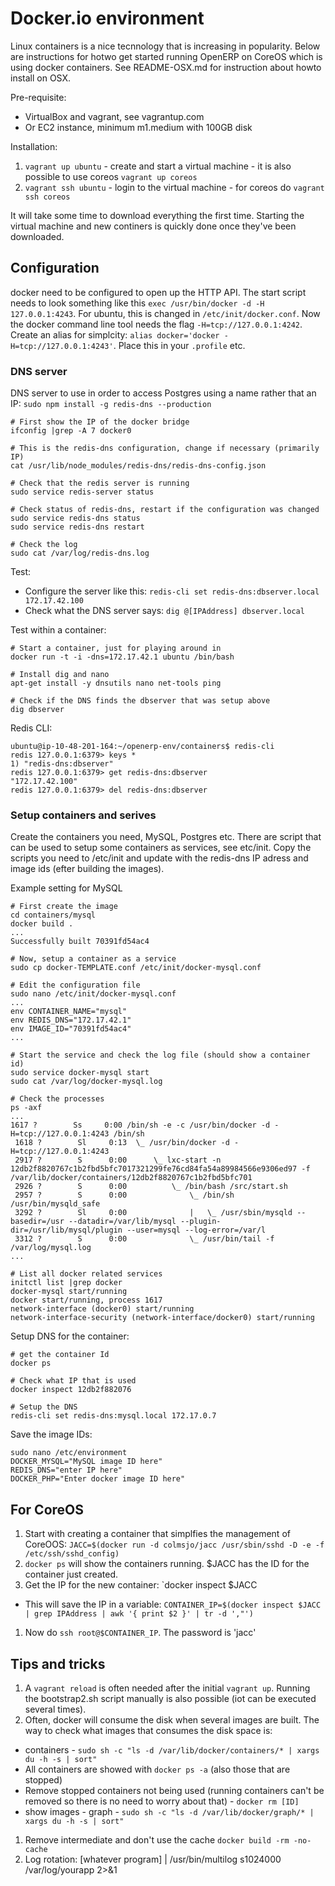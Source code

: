 Docker.io environment
=====================

Linux containers is a nice tecnnology that is increasing in popularity. Below are instructions
for hotwo get started running OpenERP on CoreOS which is using docker containers. See README-OSX.md
for instruction about howto install on OSX.


Pre-requisite:

 * VirtualBox and vagrant, see vagrantup.com
 * Or EC2 instance, minimum m1.medium with 100GB disk

Installation:

1. `vagrant up ubuntu` - create and start a virtual machine - it is also possible to use coreos `vagrant up coreos` 
1. `vagrant ssh ubuntu` - login to the virtual machine - for coreos do `vagrant ssh coreos`

It will take some time to download everything the first time. Starting the virtual machine and
new continers is quickly done once they've been downloaded.


Configuration
------------

docker need to be configured to open up the HTTP API. The start script needs to look something like this `exec /usr/bin/docker -d -H 127.0.0.1:4243`.
For ubuntu, this is changed in `/etc/init/docker.conf`. Now the docker command line tool needs the flag `-H=tcp://127.0.0.1:4242`. Create
an alias for simplcity: `alias docker='docker -H=tcp://127.0.0.1:4243'`. Place this in your `.profile` etc.


### DNS server

DNS server to use in order to access Postgres using a name rather that an IP: `sudo npm install -g redis-dns --production`

```
# First show the IP of the docker bridge
ifconfig |grep -A 7 docker0

# This is the redis-dns configuration, change if necessary (primarily IP)
cat /usr/lib/node_modules/redis-dns/redis-dns-config.json

# Check that the redis server is running
sudo service redis-server status

# Check status of redis-dns, restart if the configuration was changed
sudo service redis-dns status
sudo service redis-dns restart

# Check the log
sudo cat /var/log/redis-dns.log
```

Test:

 * Configure the server like this: `redis-cli set redis-dns:dbserver.local 172.17.42.100`
 * Check what the DNS server says: `dig @[IPAddress] dbserver.local`


Test within a container:


```
# Start a container, just for playing around in
docker run -t -i -dns=172.17.42.1 ubuntu /bin/bash

# Install dig and nano
apt-get install -y dnsutils nano net-tools ping

# Check if the DNS finds the dbserver that was setup above
dig dbserver
```


Redis CLI:

```
ubuntu@ip-10-48-201-164:~/openerp-env/containers$ redis-cli
redis 127.0.0.1:6379> keys *
1) "redis-dns:dbserver"
redis 127.0.0.1:6379> get redis-dns:dbserver
"172.17.42.100"
redis 127.0.0.1:6379> del redis-dns:dbserver
```


### Setup containers and serives

Create the containers you need, MySQL, Postgres etc. There are script that can be used to setup some containers as services, see
etc/init. Copy the scripts you need to /etc/init and update with the redis-dns IP adress and image ids (efter building the images).

Example setting for MySQL


```
# First create the image
cd containers/mysql
docker build .
...
Successfully built 70391fd54ac4

# Now, setup a container as a service
sudo cp docker-TEMPLATE.conf /etc/init/docker-mysql.conf

# Edit the configuration file
sudo nano /etc/init/docker-mysql.conf
...
env CONTAINER_NAME="mysql"
env REDIS_DNS="172.17.42.1"
env IMAGE_ID="70391fd54ac4"
...

# Start the service and check the log file (should show a container id)
sudo service docker-mysql start
sudo cat /var/log/docker-mysql.log 

# Check the processes
ps -axf
...
1617 ?        Ss     0:00 /bin/sh -e -c /usr/bin/docker -d -H=tcp://127.0.0.1:4243 /bin/sh
 1618 ?        Sl     0:13  \_ /usr/bin/docker -d -H=tcp://127.0.0.1:4243
 2917 ?        S      0:00      \_ lxc-start -n 12db2f8820767c1b2fbd5bfc7017321299fe76cd84fa54a89984566e9306ed97 -f /var/lib/docker/containers/12db2f8820767c1b2fbd5bfc701
 2926 ?        S      0:00          \_ /bin/bash /src/start.sh
 2957 ?        S      0:00              \_ /bin/sh /usr/bin/mysqld_safe
 3292 ?        Sl     0:00              |   \_ /usr/sbin/mysqld --basedir=/usr --datadir=/var/lib/mysql --plugin-dir=/usr/lib/mysql/plugin --user=mysql --log-error=/var/l
 3312 ?        S      0:00              \_ /usr/bin/tail -f /var/log/mysql.log
...

# List all docker related services
initctl list |grep docker
docker-mysql start/running
docker start/running, process 1617
network-interface (docker0) start/running
network-interface-security (network-interface/docker0) start/running

```

Setup DNS for the container:

```
# get the container Id
docker ps

# Check what IP that is used
docker inspect 12db2f882076

# Setup the DNS
redis-cli set redis-dns:mysql.local 172.17.0.7
```

Save the image IDs:

```
sudo nano /etc/environment
DOCKER_MYSQL="MySQL image ID here"
REDIS_DNS="enter IP here"
DOCKER_PHP="Enter docker image ID here"
```



For CoreOS
----------

1. Start with creating a container that simplfies the management of CoreOOS: `JACC=$(docker run -d colmsjo/jacc /usr/sbin/sshd -D -e -f /etc/ssh/sshd_config)`
1. `docker ps` will show the containers running. $JACC has the ID for the container just created.
1. Get the IP for the new container: `docker inspect $JACC
 * This will save the IP in a variable: `CONTAINER_IP=$(docker inspect $JACC | grep IPAddress | awk '{ print $2 }' | tr -d ',"')`
1. Now do `ssh root@$CONTAINER_IP`. The password is 'jacc'


Tips and tricks
--------------

1. A `vagrant reload` is often needed after the initial `vagrant up`. Running the bootstrap2.sh script manually is also possible (iot can be executed several times). 
1. Often, docker will consume the disk when several images are built. The way to check what images that consumes the disk space is:
 * containers - `sudo sh -c "ls -d /var/lib/docker/containers/* | xargs du -h -s | sort"`
 * All containers are showed with `docker ps -a` (also those that are stopped)
 * Remove stopped containers not being used (running containers can't be removed so there is no need to worry about that) - `docker rm [ID]`
 * show images - graph      - `sudo sh -c "ls -d /var/lib/docker/graph/* | xargs du -h -s | sort"`
1. Remove intermediate and don't use the cache `docker build -rm -no-cache`
1. Log rotation: [whatever program] | /usr/bin/multilog s1024000 /var/log/yourapp 2>&1


